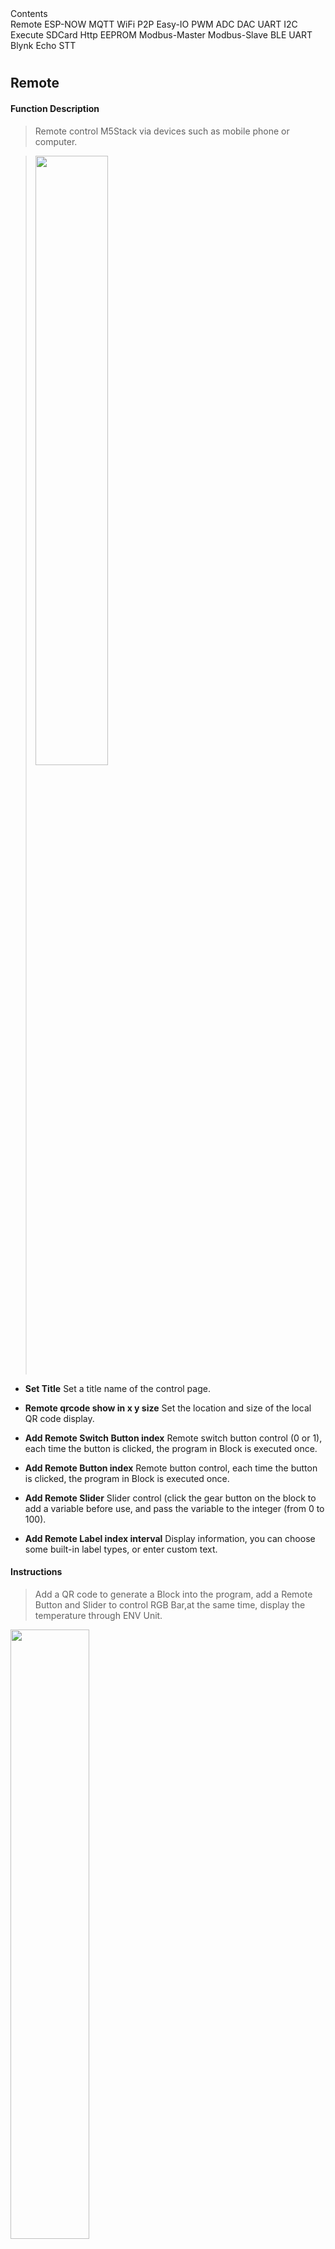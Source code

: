 <el-card class="box-card" style="margin-bottom:20px">
    <div slot="header" class="clearfix">
        <span>Contents</span>
        <i class="el-icon-s-management" style="float: right;"></i>
    </div>
    <div style="margin: 0px 10px 10px 0px ;display:inline-block;">
        <el-tag onclick="page_move('remote')">Remote</el-tag>
        <el-tag onclick="page_move('esp-now')">ESP-NOW</el-tag>
        <el-tag onclick="page_move('mqtt-communication')">MQTT</el-tag>
        <el-tag onclick="page_move('wifi')">WiFi</el-tag>
        <el-tag onclick="page_move('p2p')">P2P</el-tag>
        <el-tag onclick="page_move('easy-io')">Easy-IO</el-tag>
        <el-tag onclick="page_move('pwm')">PWM</el-tag>
        <el-tag onclick="page_move('adc')">ADC</el-tag>
        <el-tag onclick="page_move('dac')">DAC</el-tag>
        <el-tag onclick="page_move('uart')">UART</el-tag>
        <el-tag onclick="page_move('i2c')">I2C</el-tag>
        <el-tag onclick="page_move('execute')">Execute</el-tag>
        <el-tag onclick="page_move('sdcard')">SDCard</el-tag>
        <el-tag onclick="page_move('http')">Http</el-tag>
        <el-tag onclick="page_move('eeprom')">EEPROM</el-tag>
        <el-tag onclick="page_move('modbus-master')">Modbus-Master</el-tag>
        <el-tag onclick="page_move('modbus-slave')">Modbus-Slave</el-tag>
        <el-tag onclick="page_move('ble-uartsupport-m5stack-fire-only')">BLE UART</el-tag>
        <el-tag onclick="page_move('blynksupport-m5Stack-fire-only')">Blynk</el-tag>
        <el-tag onclick="page_move('echo-stt')">Echo STT</el-tag>
    </div>
</el-card>

## Remote

#### Function Description

>Remote control M5Stack via devices such as mobile phone or computer.

><img src="/image/Remote/Remote.webp" width="50%"> 

* __Set Title__
Set a title name of the control page.

* __Remote qrcode show in x y size__
Set the location and size of the local QR code display.

* __Add Remote Switch Button index__
Remote switch button control (0 or 1), each time the button is clicked, the program in Block is executed once.

* __Add Remote Button index__
Remote  button control, each time the button is clicked, the program in Block is executed once.

* __Add Remote Slider__
Slider control (click the gear button on the block to add a variable  before use, and pass the variable to the integer (from 0 to 100).

* __Add Remote Label index interval__
Display information, you can choose some built-in label types, or enter custom text.

#### Instructions

>Add a QR code to generate a Block into the program, add a Remote Button and Slider to control RGB Bar,at the same time, display the temperature through ENV Unit.

<img src="/image/Remote/Remote_user1.webp" width="50%"> 

## ESP-NOW

#### Function Description

>ESP-NOW is a short-range, low-power communication protocol that enables multiple devices to communicate without Wi-Fi. This protocol is similar to the low-power 2.4GHz wireless connection found in wireless mice—devices are paired before communicating. After pairing, the connections between devices are continuous, peer-to-peer, and do not require a handshake protocol.

><img src="image\ESP_now\esp_now_01.webp" width="50%">

* __Get mac addr__
Get the mac address of this machine.

* __Add peer ff as id__
Add the specified mac address and set it to id

* __Set pmk__
Set the pairing key

* __Broadcast data__
Broadcast specified data

* __Receive mac_addr data__
Receive data, get the sender's mac address and the data content carried

* __After send message flag__
Send a callback function, automatically execute the callback function after executing the send message, and return whether the flag bit flag is successfully sent. The success is True and the failure is False.

* __Send message id with data__
Send data to the device with the specified id.


#### Instructions

<h3><mark>Receiver</mark></h3>

> Display the local mac address on the screen, use the data receiving block and create two variables for receiving the sender's address and data content. The data is processed inside the receiving block function for display or judgment and other operations. For example, the following program controls the LED light switch by judging whether the received data is "1".

__Note: The created variable name is not allowed to be consistent with the parameter name, ie variables with the names "addr" and "data" are not allowed to be used for data acquisition __

><img src="image\ESP_now\esp_now_02.webp" width="40%">

<h3><mark>Sender</mark></h3>

> Add the mac address of the receiving device, fill in the sent data content in the sending program, select the id of the receiving device. Use the button program to control the data transmission. Using the callback function can help us determine whether the data is successfully sent from the machine. We need to use a variable to get its return result.

__Note: The created variable name is not allowed to be consistent with the parameter name, ie variables with the name "flag" are not allowed to be used for data acquisition __

><img src="image\ESP_now\esp_now_03.webp" width="40%">

>Complete the program editing, respectively run the receiver and transmitter programs, you can achieve ESP-NOW short-range wireless communication.


## MQTT communication

#### What is MQTT?

>MQTT (Message Queuing Telemetry Transport) is a "lightweight" communication protocol based on publish/subscribe (publish/subscribe) mode.

> The protocol was built on the TCP/IP protocol and was released by IBM in 1999.

>The biggest advantage of MQTT is that it can provide real-time and reliable message service for connecting remote devices with very little code and limited bandwidth.

>As a low-overhead, low-bandwidth instant messaging protocol, it has a wide range of applications in the Internet of Things, small devices, and mobile applications.

#### UIFlow and MQTT

>In UIFlow, we can use MQTT function to realize communication and interaction between two or more COREs, thus achieving powerful remote control functions.

><img src="/image/MQTT/MQTT.webp" width="50%"> 


## MQTT server

* __Select MQTT Service__

> To use the MQTT protocol for data interaction, you need server support. There are many third-party server platforms to choose from. The platform we demonstrate here is CloudMQTT.

>When you have created service support on the platform, you will get some configuration information, such as server address, username, password, etc., which will be used in UIFlow's MQTT block.

><img src="/image/MQTT/info.webp" width="50%"> 



* __MQTT fuction__

> In the advanced functions of UIFlow, you can find the MQTT function block. We can simply understand the MQTT protocol as two links, "Publish" and "Subscribe".

> When the publisher posts a message, the subscriber will get this information to enable communication between devices

><img src="/image/MQTT/UIFlow_MQTT.webp" width="50%">



## Initialization procedure

* __MQTT configuration block__

>Add an MQTT configuration block and connect to the Setup block

><img src="/image/MQTT/MQTT_Start1.webp" width="50%"> 

* __information to fill in__

> Fill in the server information on your personal or third-party server platform to prepare for the next connection

## attention

* When you have multiple devices at the same time, the ID name (the ID below is "M5stack") is not allowed to be duplicated with other options in the configuration information, and it is not allowed to duplicate the IDs of other devices. At the same time, the same server In the device with the same ID name, only one online is allowed.

* MQTT program must be downloaded to use!

><img src="/image/MQTT/MQTT_Start2.webp" width="50%"> 

* __MQTT Start__

>Add a Start block below the MQTT configuration block, which means that it will start running after the configuration information.

><img src="/image/MQTT/MQTT_Start3.webp" width="50%"> 



## Publish

#### Function Description

>Publish refers to the link in the communication to publish data, including two parts for the content of the publication "topic", "content" (msg)

><img src="/image/MQTT/Publish1.webp" width="50%"> 

* __Publish "topic"__

>Set a publishing theme, when other devices want to get the content information under the theme, you need to subscribe to the matching theme name

* __Publish "Content" (msg)__

>Set content information to be published

#### Instructions

>When the program runs to the Publish release block, the message is released. example:

>When the A button is pressed, a message is posted (the subject is "RGB" and the content is "open")

>When the B button is pressed, a message is posted (the subject is "RGB" and the content is "close")

><img src="/image/MQTT/Publish2.webp" width="50%"> 


## Subscribe

#### Function Description

>Subscribe subscription refers to the process of receiving data in the communication. When the publisher publishes the information, the subscriber will automatically receive the subscribed topic (message), message content (msg)

* __Subscribe "topic"__

><img src="/image/MQTT/Subscribe1.webp" width="50%"> 

>Set the topic to subscribe to

* __Get topic data "content" (msg)__

><img src="/image/MQTT/Subscribe2.webp" width="50%"> 

>Get the message content under this subscription

#### Instructions

> Add a Subscribe block, fill in the topic to be subscribed, use the Get topic data block to get, and process the analysis, for example:

>When an "open" is obtained from Publish, the RGB bar is lit, and when "close" is obtained, the RGB bar is extinguished.

><img src="/image/MQTT/Subscribe3.webp" width="50%"> 


## Use Cases

#### Implementation function

> Use a CORE to program a simple use case to verify functionality, it’s not inly a publisher (Publish), but a subscriber (Subscribe) as well

* __complete program__

><img src="/image/MQTT/Example1.webp" width="50%"> 

#### Instructions

>When the A button is pressed, a message is posted (the subject is "RGB", the content is "open"), and the RGB bar lights up.

>When the B button is pressed, a message is posted (the subject is "RGB", the content is "close"), and the RGB bar is extinguished.


## WiFi

#### Function Description

>Wifi network settings.

><img src="/image/Network/network.webp" width="50%"> 

* __wifi connect__
Establish a wifi connection.

* __wifi reconnect__
If wifi is not connected, reconnect the connection.

* __wifi is connect__
If wifi access returns true else ruturns false.

* __Connect to Wi-Fi SSID PASSWORD__
Connect with ssid and password.

### Instructions

>Establish a wifi connection with ssid and password.

><img src="/image/Network/wifi_user.gif" width="50%"> 


## P2P

* __P2P Send To APIKey Msg__
Establish a point-to-point connection based on mqtt,Remote with other M5Stack and you should input the APIkey and Message to send.

* __P2P Read__
Establish a point-to-point connection,Read the Message from other M5Stacks

#### Instructions

>Establish a point-to-point connection to the remote host and send a message from other M5Stacks.

><img src="/image/Network/P2PSend_user.gif" width="50%"> 


## Easy IO

#### Function Description

>I/O pin configuration.

><img src="/image/Advanced module/EasyIO.webp" width="50%"> 

* __analog read pin__
Read pin analog value

* __analog write pin duty__
Set duty cycle to the specified pin

* __digital read Value__
Read pin digital value

* __digital toggle pin__
Toggle pin value

* __map from low from high to low to high__
Map values to a range proportionally


#### Instructions

>Get the temperature value of the sensor to map the temperature to 0-100.

><img src="/image/Advanced module/EasyIO_user.gif" width="50%"> 


## PIN

#### Function Description

>Pin custom configuration

><img src="/image/Advanced module/PIN.webp" width="50%"> 

* __Init Pin mode Pull__
Set pin mode

* __set HIGH__
Set the pin high level

* __set LOW__
Set the pin low level

* __Get Value__
Get the value of pin

* __Set Value__
Set the value of pin



#### Instructions

>Set pin 5 pull-up output high level

><img src="/image/Advanced module/PIN_user.gif" width="50%"> 



## PWM

#### Function Description

>PWM function setting

><img src="/image/Advanced module/PWM.webp" width="50%"> 

* __Init in Pin freq duty use timer__
Set channel pin frequency, duty cycle, and timer

* __set freq to__
Change frequency

* __set duty to__
Change duty cycle

* __Pause__
Disable PWM function

* __Resume__
Re-enable PWM function



#### Instructions

>Use the zero timer to set the PWM0 pin 25 frequency 500 duty cycle 50

><img src="/image/Advanced module/PWM_user.gif" width="50%"> 



## ADC

#### Function Description

>Analog to digital conversion

><img src="/image/Advanced module/ADC.webp" width="50%"> 

* __Init in Pin__
Set the sampling channel pin

* __set width__
Set the sampling width

* __set atten__
Set gain

* __read value__
read ADC


#### Instructions

>Sampling at 36 pins using the adc0 channel, reading the value

><img src="/image/Advanced module/ADC_user.gif" width="50%"> 


## DAC

#### Function Description

>Digital to analog conversion

><img src="/image/Advanced module/DAC.webp" width="50%"> 

* __Init in Pin__
Set conversion channel

* __write value__
Write da value

* __beep with freq duration scale__
Set the buzzer frequency, time and range

* __waveform with freq type duration scale offset invert__
Set the output waveform frequency amplitude offset

* __stop wave__
stop output

* __set freq__
set frequency

#### Instructions

>Output waveform on 25-pin using dac0 channel

><img src="/image/Advanced module/DAC_user.gif" width="50%"> 



## UART

#### Function Description

>Serial data transmission and reception

><img src="/image/Advanced module/UART.webp" width="50%"> 

* __set tx rx baud use uart__
Set serial port pin and baud rate

* __read all__
Read all data of serial port at one time

* __read characters__
Read the specified amount of data

* __read line__
Read data before \n

* __remain cache__
Read buffer remaining data

* __write number in__
Write numbers to the serial port

* __write a line in__
Write a line to the serial port

* __write in__
Write a string to the serial port

* __write raw date in__
Write raw string data(E.g **b"\xff\xab"**) to the serial port

#### Instructions

>Read serial data and send data to serial port

><img src="/image/Advanced module/UART_user.gif" width="50%">



## I2C

#### Function Description

>set I2C port

><img src="/image/Advanced module/I2C.webp" width="50%"> 

* __Master slave addr__
Set the Master interface and slave address

* __Set at sda scl slave addr__
Custom SDA SCL and slave address

* __Write reg one byte__
Write 1 byte of data to the register address

* __Write reg one short With encode__
Big endian mode writes two bytes to the register address

* __Read reg one byte__
Read a byte from the register address

* __Read reg one short with decode__
Big endian mode reads two bytes from the register address

* __Read reg Read byte__
Read several bytes from the register address

* __Read byte__
Read byte

* __Available I2C address in list__
Check if the I2C address is available

* __Scan I2C device__
Scanning I2C devices


#### Instructions

>Read data from I2C

><img src="/image/Advanced module/I2C_user.gif" width="50%"> 

><img src="/image/Advanced module/I2C_02.webp" width="50%">

* __Write mem data reg date type__
Writes the specified data type to the register address

* __Write data type__
Write specified data to bus

* __Read mem data reg date type__
Writes the specified data type to the register address

* __Read data num type__
Write specified data from bus

* __In data get index__
Extract a data from a list

>Write data to I2C

><img src="/image/Advanced module/I2C_Write.gif" width="50%">

>Read date from I2C

><img src="/image/Advanced module/I2C_Read.webp" width="80%">

## Execute

#### Function Description

>Execution of external programs

><img src="/image/Advanced module/Execute.webp" width="50%"> 


#### Instructions

>import Library

><img src="/image/Advanced module/Execute_user.gif" width="50%"> 


## SDCard

#### Function Description

>SD card read and write operations

><img src="/image/Advanced module/SDCard.webp" width="40%"> 

* __open sdcard file mode__
Open the specified file and perform a read or write operation. This file must exist in the r and r+ states, otherwise an error is reported. The a, w, and w+ modes are automatically created if no files exist.

* __file read all__
Read all the bytes of the file

* __file read bytes__
Read the given number of bytes

* __file read line__
Read a line of content

* __file write__
Write bytes to the file

* __file set seek__
Set the offset position of the read

* __file get seek__
Get the current offset position

* __sdcard listdir__
List the specified catalog file

* __file mkdir__
Set the offset position of the read

* __sdcard remove__
Delete specified file

* __sdcard rmdir__
Delete the specified directory

* __sdcard rename__
File rename

#### Instructions

>Create a test folder, create a file named TEST.text, write helloM5Stack, and read M5Stack

><img src="/image/Advanced module/SDCard_user.gif" width="50%"> 


## Http

#### Function Description

>Send HTTP protocol

><img src="/image/Advanced module/Http.webp" width="40%"> 

* __Http Request__
Create an Http access request by GET, POST, DELET, PUT, PATCH, the URL is the full HTTP connection address, create the header Headers, Data data in the form of a dictionary, send successfully to execute Success, and send failure to execute Fail.

* __Get Status Code__
Return status code

* __Get Data__
Return request data

#### Instructions

>Send a GET request to Baidu, return data and print

><img src="/image/Advanced module/Http_user.gif" width="50%"> 

## EEPROM

#### Function Description

>Save the important data in the form of key-value pairs to the NVS partition to prevent data loss after shutdown (to prevent program processing from being blocked, the data is actually written in 5 seconds later), please do not write the data to the NVS partition repeatedly, otherwise it will affect the flash life and cause damage

><img src="/image/Advanced module/EEPROM.webp" width="40%">

* __EEPROM write key value__
Create a key-value pair to save data to EEPROM.

* __EEPROM read key__
Read out the data content corresponding to the keyword.

* __EEPROM read key to int__ 
Read out the data content corresponding to the keyword and convert Str to the Int.

#### Instructions

>Create key-value to write to NVS partition and read data.

><img src="/image/Advanced module/EEPROM_user.webp" width="70%">


## Modbus Master

#### Function Description

>Create a Modbus Master, encapsulate the data with Modbus protocol, send the data to the Slave through serial communication, and the data value range is 0-65535.

><img src="/image/Advanced module/modbus_master.webp" width="40%">

* __Init baud tx rx in uart crc__
Initialize the communication interface, and specify the Baudrate, TX, RX, Serial-port and CRC check with BIG or LITTLE mode

* __Send addr function reg addr value__
Send the packet to the specified Slave address. addr is the Slave address, function is the function number, reg_addr is the register address, and value is the user data.

* __Rx buffer cache number__ 
Number of bytes read from buffer

* __Read rx data__ 
Read the received packets, suitable for custom processing

* __Get rx addr function data__ 
Receive packets by callback, receive parameters by variables, and update parameters automatically

#### Instructions

>Main functions: (used together with the following Slave code) connect two M5Stack Fire, establish the Master and Slave through Modbus, the Master press the A / B button to send data, and receive the data packet returned from the Slave (receive function code 2). There are two ways to process the data packet:

>1.The data package returned from the Slave is processed by loop-cycle and displayed on the screen.

According to the definition of Modbus protocol, the data package returned from the Slave contains at least 3 valid data (address, function code, data), so more than 3 bytes is regarded as valid data, and the data is parsed through the List-block.

><img src="/image/Advanced module/modbus_loop_master_user.webp" width="100%">

>2. Handle the returned packets through the callback. When using the callback function, do not use loop-cycle, otherwise the callback will be blocked.

Set three variables to receive the address, function number and data returned from the Slave.

><img src="/image/Advanced module/modbus_callback_master_user.webp" width="100%">

## Modbus Slave

#### Function Description

>Create a Modbus Slave, receive the data package encapsulated by Modbus, communicate with the Master through the serial interface, and the data value range is 0-65535.

><img src="/image/Advanced module/modbus_slave.webp" width="40%">

* __Init addr baud tx rx in uart__
Initialize the communication interface, specify the Slave address, Baudrate, TX, RX and Serial-port,CRC is verified as BIG mode.

* __Init function reg addr value method__
Define Modbus data operation format, function is function number, reg_addr is register address, value is initial default value, method is read or write operation mode

* __Update function reg addr value__ 
Update the data in the specified register address according to the function number.

* __Get rx buffer data__ 
Read buffer data

* __Get reg write function reg addr value__ 
Obtain the data packets (function number, register address, data) sent by the Master by callback, and receive them by variables.


* __Get function reg addr value__ 
Get the content of the specified Master data package, and specify it by function number and register address.

* __send addr function reg addr value__ 
Respond to the content of the packet sent to the Master after receiving the Master packet.

#### Instructions

>Main functions: (used together with the Master code above) connect two M5Stack Fire, and establish the Master and Slave through Modbus. The Slave receives the data package of address code 1, function number 1 and register address 1, and then parses the data. if the data is 1 to light the LED bar, and if the data is 2 to turn off the LED Bar, at the same time, the Slave updates its own corresponding data in real time and responds to the Master (through function code 2). The Slave will also report the data to theMaster in real time through pressed A / B button. There are two ways to achieve this:

>1.Process the data package returned from the Slave through loop-cycle, update the data on the screen in time and respond.

Receive the specified packet and analyze the data, judge the data to respond and report to the Master (via function number 2), press A / B button to respond to itself, and send the packet report status to the Master (via function number 2)

><img src="/image/Advanced module/modbus_loop_slave_user.webp" width="100%">

>2. Through the callback to process the returned data, specify that the packet should add judgment processing to "fun" and "reg_addr". When using the callback function, loop should not be used, otherwise the callback will be blocked.

Set three variables to receive the address, function number and data sent by the Master, use the List-block to obtain data, judge and process the data, and report the status to the Master through (function number 2). Press the A / B button manually to report to the Master (via function number 2) while responding.

><img src="/image/Advanced module/modbus_callback_slave_user.webp" width="100%">

## BLE UART(support M5Stack Fire only)

#### Function Description

>Establish Bluetooth connection and enable Bluetooth passthrough service.

><img src="/image/Advanced module/ble_uart.webp" width="40%"> 

* __Init ble uart name__
Initialize settings, configure Bluetooth device name.

* __BLE UART Writre__
Send data using BLE UART.

* __BLE UART remain cache__
Check the number of bytes of BLE UART data.

* __BLE UART read all__
Read all data in BLE UART cache.

* __BLE UART read characters__
Read n data in BLE UART cache.

#### Instructions

>Establish Bluetooth passthrough connection and send on / off control LED.

><img src="/image/Advanced module/ble_uart_user.webp" width="70%">

## Blynk(support M5Stack Fire only)

>Connect with Blynk server, use BLE to connect Blynk App, and realize M5Stack Fire control on mobilephone

><img src="/image/Advanced module/blynk.webp" width="40%"> 

* __Init blynk name token type BLE__
Initialize Blynk configuration, input device name and token of App.

* __Virtual write number data__
Write data to Virtual port number

* __Notify message__
Send system message notification to App

* __Tweet message__
Send message notifications to twitter client

* __On event write get number message__
Receive the data of the specified virtual port to be written from the app, if not specified, set to V*

* __On event read get number__
Read the virtual port number specified by the App

* __On event__
Callback function when Bluetooth is connected / disconnected

#### Instructions

>Use Blynk to control the color and brightness of the RGB light bar of M5StackFire and display it on the screen in real-time

1.Download the blynk App and register your account. You can choose to use the official blynk server or build your own server. Here we provide a free server(120.24.58.30:9443) for you to test.

2.Use the email to register the blynk account, and log in with the account after successful registration.

3.Create a new project, select ESP32 Dev board, select BLE mode, and record the Auth Token.

4.Follow the steps below to add components, BLE connections are required.

><img src="/image/Advanced module/blynk_app_user1.webp" width="20%"><img src="/image/Advanced module/blynk_app_user2.webp" width="20%"><img src="/image/Advanced module/blynk_app_user3.webp" width="20%"><img src="/image/Advanced module/blynk_app_user4.webp" width="20%"><img src="/image/Advanced module/blynk_app_user5.webp" width="20%">

><img src="/image/Advanced module/blynk_user.webp" width="100%">

## Echo STT

>Send speech through ATOM Echo to obtain the converted text

><img src="/image/Advanced module/echo_stt.webp" width="50%"> 

* __Init echo speech recognition token__
Input token and initialize speech service.

* __Recv echo data__
Callback function receives data returned by speech recognition.

* __Get recv text__
Receive data from speech recognition.

#### USAGE

>ATOM Echo flash related ECHO STT firmware and controls led through speech recognition by M5StackFire.

><img src="/image/Advanced module/EchoSTT.webp" width="50%">
